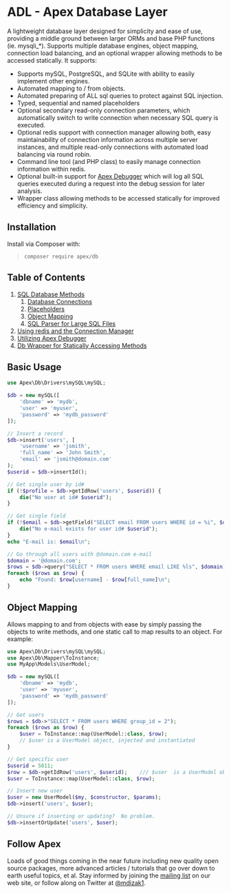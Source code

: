 
# ADL - Apex Database Layer

A lightweight database layer designed for simplicity and ease of use, providing a middle ground between larger ORMs and base PHP functions (ie. mysqli_*).  Supports multiple database engines, object mapping, connection load balancing, and an optional wrapper allowing methods to be accessed statically.  It supports:

* Supports mySQL, PostgreSQL, and SQLite with ability to easily implement other engines.
* Automated mapping to / from objects.
* Automated preparing of ALL sql queries to protect against SQL injection.
* Typed, sequential and named placeholders
* Optional secondary read-only connection parameters, which automatically switch to write connection when necessary SQL query is executed.
* Optional redis support with connection manager allowing both, easy maintainability of connection information across multiple server instances, and multiple read-only connections with automated load balancing via round robin.
* Command line tool (and PHP class) to easily manage connection information within redis.
* Optional built-in support for [Apex Debugger](https://github.com/apexpl/debugger) which will log all SQL queries executed during a request into the debug session for later analysis.
* Wrapper class allowing methods to be accessed statically for improved efficiency and simplicity.


## Installation

Install via Composer with:

> `composer require apex/db`


## Table of Contents

1. [SQL Database Methods](https://github.com/apexpl/db/blob/master/docs/sql.md)
    1. [Database Connections](https://github.com/apexpl/db/blob/master/docs/connections.md)
    2. [Placeholders](https://github.com/apexpl/db/blob/master/docs/placeholders.md)
    3. [Object Mapping](https://github.com/apexpl/db/blob/master/docs/object_mapping.md)
    4. [SQL Parser for Large SQL Files](https://github.com/apexpl/db/blob/master/docs/sql_parser.md)
2. [Using redis and the Connection Manager](https://github.com/apexpl/db/blob/master/docs/connect_mgr.md)
3. [Utilizing Apex Debugger](https://github.com/apexpl/db/blob/master/docs/debugger.md)
4. [Db Wrapper for Statically Accessing Methods](https://github.com/apexpl/db/blob/master/docs/static_wrapper.md) 


## Basic Usage

~~~php
use Apex\Db\Drivers\mySQL\mySQL;

$db = new mySQL([
    'dbname' => 'mydb', 
    'user' => 'myuser', 
    'password' => 'mydb_password'
]);

// Insert a record
$db->insert('users', [
    'username' => 'jsmith', 
    'full_name' => 'John Smith', 
    'email' => 'jsmith@domain.com'
);
$userid = $db->insertId();

// Get single user by id#
if (!$profile = $db->getIdRow('users', $userid)) { 
    die("No user at id# $userid");
}

// Get single field
if (!$email = $db->getField("SELECT email FROM users WHERE id = %i", $userid)) { 
    die("No e-mail exists for user id# $userid");
}
echo "E-mail is: $email\n";

// Go through all users with @domain.com e-mail
$domain = '@domain.com';
$rows = $db->query("SELECT * FROM users WHERE email LIKE %ls", $domain);
foreach ($rows as $row) { 
    echo "Found: $row[username] - $row[full_name]\n";
}
~~~


## Object Mapping

Allows mapping to and from objects with ease by simply passing the objects to write methods, and one static call to map results to an object.  For example:

~~~php
use Apex\Db\Drivers\mySQL\mySQL;
use Apex\Db\Mapper\ToInstance;
use MyApp\Models\UserModel;

$db = new mySQL([
    'dbname' => 'mydb', 
    'user' => 'myuser', 
    'password' => 'mydb_password'
]);

// Get users
$rows = $db->"SELECT * FROM users WHERE group_id = 2");
foreach ($rows as $row) {
    $user = ToInstance::map(UserModel::class, $row);
    // $user is a UserModel object, injected and instantiated
}

// Get specific user
$userid = 5811;
$row = $db->getIdRow('users', $userid);    /// $user  is a UserModel object
$user = ToInstance::map(UserModel::class, $row);

// Insert new user
$user = new UserModel($my, $constructor, $params);
$db->insert('users', $user);

// Unsure if inserting or updating?  No problem.
$db->insertOrUpdate('users', $user);
~~~


## Follow Apex

Loads of good things coming in the near future including new quality open source packages, more advanced articles / tutorials that go over down to earth useful topics, et al.  Stay informed by joining the <a href="https://apexpl.io/">mailing list</a> on our web site, or follow along on Twitter at <a href="https://twitter.com/mdizak1">@mdizak1</a>.



